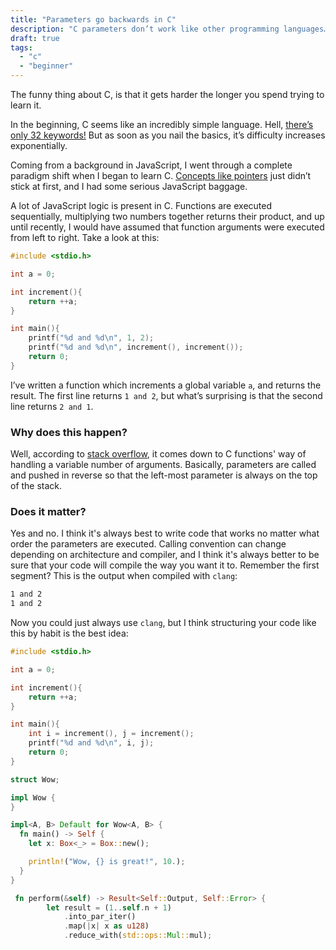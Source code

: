 ```yaml
---
title: "Parameters go backwards in C"
description: "C parameters don’t work like other programming languages… except when they do."
draft: true
tags:
  - "c"
  - "beginner"
---
```


The funny thing about C, is that it gets harder the longer you spend trying to learn it.

In the beginning, C seems like an incredibly simple language. Hell, [there’s only 32 keywords!][32-keywords] But as soon as you nail the basics, it’s difficulty increases exponentially.

Coming from a background in JavaScript, I went through a complete paradigm shift when I began to learn C. [Concepts like pointers](https://www.guru99.com/c-pointers.html) just didn’t stick at first, and I had some serious JavaScript baggage.

A lot of JavaScript logic is present in C. Functions are executed sequentially, multiplying two numbers together returns their product, and up until recently, I would have assumed that function arguments were executed from left to right. Take a look at this:

```c
#include <stdio.h>

int a = 0;

int increment(){
    return ++a;
}

int main(){
    printf("%d and %d\n", 1, 2);
    printf("%d and %d\n", increment(), increment());
    return 0;
}
```

I’ve written a function which increments a global variable `a`, and returns the result. The first line returns `1 and 2`, but what’s surprising is that the second line returns `2 and 1`.

### Why does this happen?

Well, according to [stack overflow][passing-args-reverse], it comes down to C functions' way of handling a variable number of arguments. Basically, parameters are called and pushed in reverse so that the left-most parameter is always on the top of the stack.

### Does it matter?

Yes and no. I think it's always best to write code that works no matter what order the parameters are executed. Calling convention can change depending on architecture and compiler, and I think it's always better to be sure that your code will compile the way you want it to. Remember the first segment? This is the output when compiled with `clang`:

```txt
1 and 2
1 and 2
```

Now you could just always use `clang`, but I think structuring your code like this by habit is the best idea:

```c
#include <stdio.h>

int a = 0;

int increment(){
    return ++a;
}

int main(){
    int i = increment(), j = increment();
    printf("%d and %d\n", i, j);
    return 0;
}
```

[passing-args-reverse]: https://stackoverflow.com/questions/18690322/what-is-the-point-of-passing-arguments-in-the-reverse-order-in-c
[32-keywords]: https://www.programiz.com/c-programming/list-all-keywords-c-language

```rust
struct Wow;

impl Wow {
}

impl<A, B> Default for Wow<A, B> {
  fn main() -> Self {
    let x: Box<_> = Box::new();

    println!("Wow, {} is great!", 10.);
  }
}
```

```rust
 fn perform(&self) -> Result<Self::Output, Self::Error> {
        let result = (1..self.n + 1)
            .into_par_iter()
            .map(|x| x as u128)
            .reduce_with(std::ops::Mul::mul);
```
